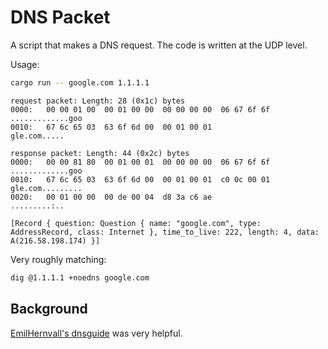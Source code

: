 # DNS Packet

A script that makes a DNS request. The code is written at the UDP level.

Usage:

```bash
cargo run -- google.com 1.1.1.1
```

```
request packet: Length: 28 (0x1c) bytes
0000:   00 00 01 00  00 01 00 00  00 00 00 00  06 67 6f 6f   .............goo
0010:   67 6c 65 03  63 6f 6d 00  00 01 00 01                gle.com.....

response packet: Length: 44 (0x2c) bytes
0000:   00 00 81 80  00 01 00 01  00 00 00 00  06 67 6f 6f   .............goo
0010:   67 6c 65 03  63 6f 6d 00  00 01 00 01  c0 0c 00 01   gle.com.........
0020:   00 01 00 00  00 de 00 04  d8 3a c6 ae                .........:..

[Record { question: Question { name: "google.com", type: AddressRecord, class: Internet }, time_to_live: 222, length: 4, data: A(216.58.198.174) }]
```

Very roughly matching:

```bash
dig @1.1.1.1 +noedns google.com
```

## Background

[EmilHernvall's dnsguide](https://github.com/EmilHernvall/dnsguide/blob/master/chapter1.md)
was very helpful.

